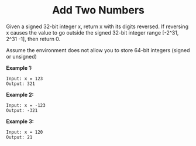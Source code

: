 <h1 align="center">
  Add Two Numbers
</h1>

Given a signed 32-bit integer x, return x with its digits reversed. If reversing x causes the value to go outside the signed 32-bit integer range [-2^31, 2^31 -1], then return 0.

Assume the environment does not allow you to store 64-bit integers (signed or unsigned)

**Example 1:**
```shell
Input: x = 123
Output: 321
```

**Example 2:**
```shell
Input: x = -123
Output: -321
```

**Example 3:**
```shell
Input: x = 120
Output: 21
```


